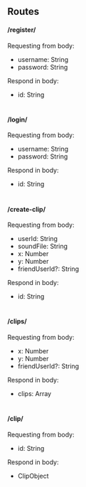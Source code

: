 ## Routes

#### /register/

Requesting from body:
 - username: String
 - password: String
 
Respond in body:
 - id: String

#
#### /login/

Requesting from body:
 - username: String
 - password: String
 
Respond in body:
 - id: String
  
#
#### /create-clip/

Requesting from body:

 - userId: String
 - soundFile: String
 - x: Number
 - y: Number
 - friendUserId?: String
    
Respond in body:
 - id: String

#
#### /clips/

Requesting from body:
 - x: Number
 - y: Number
 - friendUserId?: String

Respond in body:
 - clips: Array<ClipObject>
 
 #
 #### /clip/
 
Requesting from body:
  - id: String
  
Respond in body:
  - ClipObject
     

 